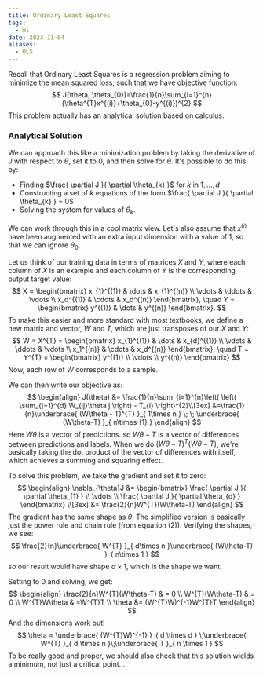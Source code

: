 ```yaml
---
title: Ordinary Least Squares
tags:
  - ml
date: 2023-11-04
aliases:
  - OLS
---
```

Recall that Ordinary Least Squares is a regression problem aiming to minimize the mean squared loss, such that we have objective function:
$$
J(\theta, \theta_{0})=\frac{1}{n}\sum_{i=1}^{n}(\theta^{T}x^{(i)}+\theta_{0}-y^{(i)})^{2}
$$
This problem actually has an analytical solution based on calculus.

### Analytical Solution
We can approach this like a minimization problem by taking the derivative of $J$ with respect to $\theta$, set it to 0, and then solve for $\theta$. It's possible to do this by:
- Finding $\frac{ \partial J }{ \partial \theta_{k} }$ for $k$ in $1,\dots,d$
- Constructing a set of $k$ equations of the form $\frac{ \partial J }{ \partial \theta_{k} } = 0$
- Solving the system for values of $\theta_{k}$.

We can work through this in a cool matrix view. Let's also assume that $x^{(i)}$ have been augmented with an extra input dimension with a value of $1$, so that we can ignore $\theta_{0}$.

Let us think of our training data in terms of matrices $X$ and $Y$, where each column of $X$ is an example and each column of $Y$ is the corresponding output target value:
$$
X = \begin{bmatrix}
x_{1}^{(1)} & \dots  & x_{1}^{(n)} \\
\vdots & \ddots & \vdots \\
x_d^{(1)} & \cdots & x_d^{(n)}
\end{bmatrix}, \quad
Y = \begin{bmatrix}
y^{(1)} & \dots  & y^{(n)}
\end{bmatrix}.
$$
To make this easier and more standard with most textbooks, we define a new matrix and vector, $W$ and $T$, which are just transposes of our $X$ and $Y$:
$$
W = X^{T} = \begin{bmatrix}
x_{1}^{(1)} & \dots  & x_{d}^{(1)} \\
\vdots & \ddots & \vdots \\
x_1^{(n)} & \cdots & x_d^{(n)}
\end{bmatrix}, \quad
T = Y^{T} = \begin{bmatrix}
y^{(1)}  \\
\vdots  \\
y^{(n)}
\end{bmatrix}
$$
Now, each row of $W$ corresponds to a sample.

We can then write our objective as:
$$
\begin{align}
J(\theta) &= \frac{1}{n}\sum_{i=1}^{n}\left( \left( \sum_{j=1}^{d} W_{ij}\theta j \right) - T_{i} \right)^{2}\\[3ex] 
&=\frac{1}{n}\underbrace{ (W\theta - T)^{T} }_{ 1\times n } \; \; \underbrace{ (W\theta-T) }_{ n\times {1} }
\end{align}
$$
Here $W\theta$ is a vector of predictions. so $W\theta-T$ is a vector of differences between predictions and labels. When we do $(W\theta-T)^{T}(W\theta-T)$, we're basically taking the dot product of the vector of differences with itself, which achieves a summing and squaring effect.

To solve this problem, we take the gradient and set it to zero:
$$
\begin{align}
\nabla_{\theta}J &= \begin{bmatrix}
\frac{ \partial J }{ \partial \theta_{1} } \\
\vdots \\
\frac{ \partial J }{ \partial \theta_{d} }
\end{bmatrix} \\[3ex] 
&= \frac{2}{n}W^{T}(W\theta-T)
\end{align}
$$
The gradient has the same shape as $\theta$. The simplified version is basically just the power rule and chain rule (from equation $(2)$). Verifying the shapes, we see:
$$
\frac{2}{n}\underbrace{ W^{T} }_{ d\times n }\underbrace{ (W\theta-T) }_{ n\times 1 }
$$
so our result would have shape $d\times1$, which is the shape we want!

Setting to $0$ and solving, we get:
$$
\begin{align}
\frac{2}{n}W^{T}(W\theta-T)  & = 0 \\
W^{T}(W\theta-T)  & = 0  \\
W^{T}W\theta  & =W^{T}T \\
\theta  &= (W^{T}W)^{-1}W^{T}T
\end{align}
$$And the dimensions work out!
$$
\theta  = \underbrace{ (W^{T}W)^{-1} }_{ d \times d } \;\underbrace{ W^{T} }_{ d \times n }\;\underbrace{ T }_{ n \times 1 }
$$
To be really good and proper, we should also check that this solution wields a minimum, not just a critical point…